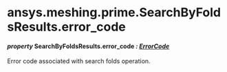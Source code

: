 # ansys.meshing.prime.SearchByFoldsResults.error_code

<a id="ansys.meshing.prime.SearchByFoldsResults.error_code"></a>

#### *property* SearchByFoldsResults.error_code *: [ErrorCode](ansys.meshing.prime.ErrorCode.md#ansys.meshing.prime.ErrorCode)*

Error code associated with search folds operation.

<!-- !! processed by numpydoc !! -->
